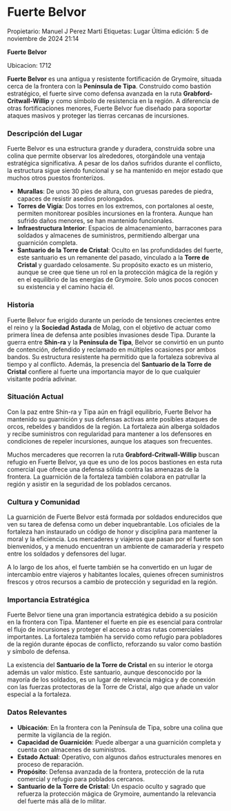 # Fuerte Belvor

Propietario: Manuel J Perez Marti
Etiquetas: Lugar
Última edición: 5 de noviembre de 2024 21:14

**Fuerte Belvor**

Ubicacion: 1712

**Fuerte Belvor** es una antigua y resistente fortificación de Grymoire, situada cerca de la frontera con la **Península de Tipa**. Construido como bastión estratégico, el fuerte sirve como defensa avanzada en la ruta **Grabford-Critwall-Willip** y como símbolo de resistencia en la región. A diferencia de otras fortificaciones menores, Fuerte Belvor fue diseñado para soportar ataques masivos y proteger las tierras cercanas de incursiones.

### Descripción del Lugar

Fuerte Belvor es una estructura grande y duradera, construida sobre una colina que permite observar los alrededores, otorgándole una ventaja estratégica significativa. A pesar de los daños sufridos durante el conflicto, la estructura sigue siendo funcional y se ha mantenido en mejor estado que muchos otros puestos fronterizos.

- **Murallas**: De unos 30 pies de altura, con gruesas paredes de piedra, capaces de resistir asedios prolongados.
- **Torres de Vigía**: Dos torres en los extremos, con portalones al oeste, permiten monitorear posibles incursiones en la frontera. Aunque han sufrido daños menores, se han mantenido funcionales.
- **Infraestructura Interior**: Espacios de almacenamiento, barracones para soldados y almacenes de suministros, permitiendo albergar una guarnición completa.
- **Santuario de la Torre de Cristal**: Oculto en las profundidades del fuerte, este santuario es un remanente del pasado, vinculado a la **Torre de Cristal** y guardado celosamente. Su propósito exacto es un misterio, aunque se cree que tiene un rol en la protección mágica de la región y en el equilibrio de las energías de Grymoire. Solo unos pocos conocen su existencia y el camino hacia él.

### Historia

Fuerte Belvor fue erigido durante un período de tensiones crecientes entre el reino y la **Sociedad Astada** de Molag, con el objetivo de actuar como primera línea de defensa ante posibles invasiones desde Tipa. Durante la guerra entre **Shin-ra** y la **Península de Tipa**, Belvor se convirtió en un punto de contención, defendido y reclamado en múltiples ocasiones por ambos bandos. Su estructura resistente ha permitido que la fortaleza sobreviva al tiempo y al conflicto. Además, la presencia del **Santuario de la Torre de Cristal** confiere al fuerte una importancia mayor de lo que cualquier visitante podría adivinar.

### Situación Actual

Con la paz entre Shin-ra y Tipa aún en frágil equilibrio, Fuerte Belvor ha mantenido su guarnición y sus defensas activas ante posibles ataques de orcos, rebeldes y bandidos de la región. La fortaleza aún alberga soldados y recibe suministros con regularidad para mantener a los defensores en condiciones de repeler incursiones, aunque los ataques son frecuentes.

Muchos mercaderes que recorren la ruta **Grabford-Critwall-Willip** buscan refugio en Fuerte Belvor, ya que es uno de los pocos bastiones en esta ruta comercial que ofrece una defensa sólida contra las amenazas de la frontera. La guarnición de la fortaleza también colabora en patrullar la región y asistir en la seguridad de los poblados cercanos.

### Cultura y Comunidad

La guarnición de Fuerte Belvor está formada por soldados endurecidos que ven su tarea de defensa como un deber inquebrantable. Los oficiales de la fortaleza han instaurado un código de honor y disciplina para mantener la moral y la eficiencia. Los mercaderes y viajeros que pasan por el fuerte son bienvenidos, y a menudo encuentran un ambiente de camaradería y respeto entre los soldados y defensores del lugar.

A lo largo de los años, el fuerte también se ha convertido en un lugar de intercambio entre viajeros y habitantes locales, quienes ofrecen suministros frescos y otros recursos a cambio de protección y seguridad en la región.

### Importancia Estratégica

Fuerte Belvor tiene una gran importancia estratégica debido a su posición en la frontera con Tipa. Mantener el fuerte en pie es esencial para controlar el flujo de incursiones y proteger el acceso a otras rutas comerciales importantes. La fortaleza también ha servido como refugio para pobladores de la región durante épocas de conflicto, reforzando su valor como bastión y símbolo de defensa.

La existencia del **Santuario de la Torre de Cristal** en su interior le otorga además un valor místico. Este santuario, aunque desconocido por la mayoría de los soldados, es un lugar de relevancia mágica y de conexión con las fuerzas protectoras de la Torre de Cristal, algo que añade un valor especial a la fortaleza.

### Datos Relevantes

- **Ubicación**: En la frontera con la Península de Tipa, sobre una colina que permite la vigilancia de la región.
- **Capacidad de Guarnición**: Puede albergar a una guarnición completa y cuenta con almacenes de suministros.
- **Estado Actual**: Operativo, con algunos daños estructurales menores en proceso de reparación.
- **Propósito**: Defensa avanzada de la frontera, protección de la ruta comercial y refugio para poblados cercanos.
- **Santuario de la Torre de Cristal**: Un espacio oculto y sagrado que refuerza la protección mágica de Grymoire, aumentando la relevancia del fuerte más allá de lo militar.